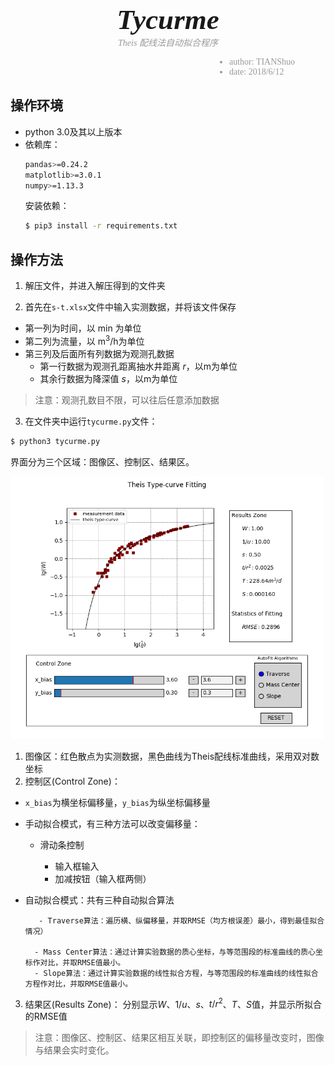 <p style="text-align:center; font-family: Georgia; font-style: italic; font-size:45px; font-weight: 700; margin-bottom: 0px">Tycurme</p>
<p style="text-align:center; color:#999; font-family: Georgia; font-style: italic; margin-top: 0px;">Theis 配线法自动拟合程序</p>
<ul style="text-align:left; color:#999; font-family: Georgia; margin:0 0 0 350px; text-decoration:none; padding:0;">
    <li>author: TIANShuo</li>    
    <li>date: 2018/6/12</li>
</ul>

## 操作环境
- python 3.0及其以上版本
- 依赖库：
	```bash
	pandas>=0.24.2
	matplotlib>=3.0.1
	numpy>=1.13.3
	```
	安装依赖：
	```bash
	$ pip3 install -r requirements.txt
	```

## 操作方法

1. 解压文件，并进入解压得到的文件夹

2. 首先在`s-t.xlsx`文件中输入实测数据，并将该文件保存
  - 第一列为时间，以 $\text{min}$ 为单位
  - 第二列为流量，以 $\text{m}^3/\text{h}​$ 为单位
  - 第三列及后面所有列数据为观测孔数据
  	- 第一行数据为观测孔距离抽水井距离 $r$，以m为单位
  	- 其余行数据为降深值 $s$，以m为单位
  > 注意：观测孔数目不限，可以往后任意添加数据

3. 在文件夹中运行`tycurme.py`文件：
  ```bash
  $ python3 tycurme.py
  ```
  界面分为三个区域：图像区、控制区、结果区。

  <img src="./imgs/GUI.png" style="width: 500px;">

  1. 图像区：红色散点为实测数据，黑色曲线为Theis配线标准曲线，采用双对数坐标
  2. 控制区(Control Zone)：
   - `x_bias`为横坐标偏移量，`y_bias`为纵坐标偏移量
   - 手动拟合模式，有三种方法可以改变偏移量：

        - 滑动条控制

           - 输入框输入
           - 加减按钮（输入框两侧）
   - 自动拟合模式：共有三种自动拟合算法

        	- Traverse算法：遍历横、纵偏移量，并取RMSE（均方根误差）最小，得到最佳拟合情况）

           - Mass Center算法：通过计算实验数据的质心坐标，与等范围段的标准曲线的质心坐标作对比，并取RMSE值最小。
           - Slope算法：通过计算实验数据的线性拟合方程，与等范围段的标准曲线的线性拟合方程作对比，并取RMSE值最小。
  3. 结果区(Results Zone)：
    	分别显示$W$、$1/u$、$s$、$t/r^2$、$T$、$S$值，并显示所拟合的RMSE值

  > 注意：图像区、控制区、结果区相互关联，即控制区的偏移量改变时，图像与结果会实时变化。
